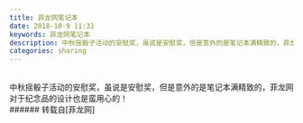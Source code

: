 ```yaml
---
title: 菲龙网笔记本
date: 2018-10-9 11:31
keywords: 菲龙网笔记本
description: 中秋摇骰子活动的安慰奖，虽说是安慰奖，但是意外的是笔记本满精致的，菲龙网对于纪念品的设计也是蛮用心的！
categories: sharing
---
```

<td class="t_f" id="postmessage_1979705">

<br/>
<img alt="" border="0" class="zoom" data-cf-modified-8e44ad961896af602ce2dd44-="" file="http://www.flw.ph/data/appbyme/upload/image/201810/09/2WwpJBNjyyet.jpg" id="aimg_dOVa4" lazyloadthumb="1" onclick="" onmouseover="" src="http://www.flw.ph/data/appbyme/upload/image/201810/09/2WwpJBNjyyet.jpg"/><br/>
中秋摇骰子活动的安慰奖，虽说是安慰奖，但是意外的是笔记本满精致的，菲龙网对于纪念品的设计也是蛮用心的！<img alt="" border="0" class="zoom" data-cf-modified-8e44ad961896af602ce2dd44-="" file="http://www.flw.ph//mobcent//app/data/phiz/default/23.png" id="aimg_O4rbR" lazyloadthumb="1" onclick="" onmouseover="" src="http://www.flw.ph//mobcent//app/data/phiz/default/23.png"/><br/>
</td>
###### 转载自[菲龙网]